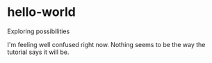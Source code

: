 # hello-world
Exploring possibilities

I'm feeling well confused right now.  Nothing seems to be the way the tutorial says it will be.
